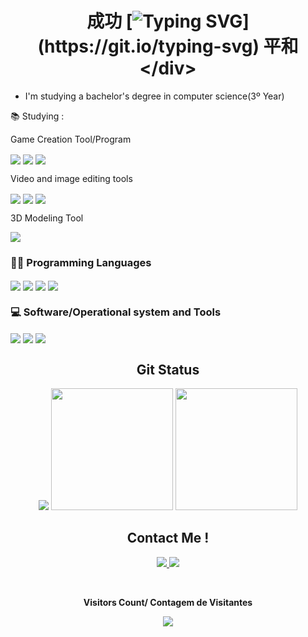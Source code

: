 # <div align="center">成功 [![Typing SVG](https://readme-typing-svg.herokuapp.com/?color=008000&size=35&center=true&vCenter=true&width=1000&lines=Hello,+My+name+is+Paul;I'm+20+years+old;I+am+from+Pirajuí-SP/Brazil;I+studying+Science+Computer+;Be+Welcome!+:%29;Olá,+Meu+nome+é+Paulo;Eu+Tenho+20+anos;Sou+de+Pirajuí-SP/Brasil;Eu+Estudo+Ciência+da+Computação+;Seja+Bem-vindo!)](https://git.io/typing-svg) 平和</div> 

- I'm studying a bachelor's degree in computer science(3º Year)
 
📚 Studying :

  Game Creation Tool/Program

<a src="https://unity.com/"><img align="center" src="https://img.shields.io/badge/-Unity-000000?style=for-the-badge&logo=unity&logoColor=#000000&labelColor=282828"><a/>
<a src="https://gamemaker.io/"><img align="center" src="https://img.shields.io/badge/-GameMaker-000000?style=for-the-badge&logo=gamemaker&logoColor=#000000&labelColor=282828"><a/>
<a src="https://www.unrealengine.com/"><img align="center" src="https://img.shields.io/badge/-UnrealEngine-000000?style=for-the-badge&logo=unrealengine&logoColor=#000000&labelColor=282828"><a/>

  Video and image editing tools
  
<a href="https://www.adobe.com/en/products/aftereffects/campaign/pricing.html?gclid=Cj0KCQiA5-uuBhDzARIsAAa21T8RpRKjRx66CsNa_KKsY1KVNRj53zdtz1JaZ-gA6qqoh0HvEP7ct_oaArAZEALw_wcB&sdid=KQPOM&mv=search&ef_id=Cj0KCQiA5-uuBhDzARIsAAa21T8RpRKjRx66CsNa_KKsY1KVNRj53zdtz1JaZ-gA6qqoh0HvEP7ct_oaArAZEALw_wcB:G:s&s_kwcid=AL!3085!3!459941984069!e!!g!!after%20effects!188195862!10039608942&gad_source=1"><img align="center" src="https://img.shields.io/badge/-After Effects-000000?style=for-the-badge&logo=adobe&logoColor=#000000&labelColor=282828"><a/>
<a href="https://store.steampowered.com/app/1840/Source_Filmmaker/"><img align="center" src="https://img.shields.io/badge/-Source Filmmaker-000000?style=for-the-badge&logo=steam&logoColor=#000000&labelColor=282828"><a/>
<a src=""><img align="center" src="https://img.shields.io/badge/-Sony Vegas Pro 16-000000?style=for-the-badge&logo=vegas&logoColor=#000000&labelColor=282828"><a/> 
 
  3D Modeling Tool
   
<a href="https://www.blender.org/"><img align="center" src="https://img.shields.io/badge/-Blender-000000?style=for-the-badge&logo=blender&logoColor=#000000&labelColor=282828"><a/> 

### 👨‍💻 Programming Languages

<a src=""><img align="center" src="https://img.shields.io/badge/-C++-000000?style=for-the-badge&logo=cplusplus&logoColor=#000000&labelColor=282828"><a/>
<a src=""><img align="center" src="https://img.shields.io/badge/-Python-000000?style=for-the-badge&logo=python&logoColor=#000000&labelColor=282828"><a/>
<a src=""><img align="center" src="https://img.shields.io/badge/-PHP-000000?style=for-the-badge&logo=php&logoColor=#000000&labelColor=282828"><a/>
<a src=""><img align="center" src="https://img.shields.io/badge/-JavaScript-000000?style=for-the-badge&logo=javascript&logoColor=#000000&labelColor=282828"><a/>

### 💻 Software/Operational system and Tools
                                                                           
<a src=""><img align="center" src="https://img.shields.io/badge/-Linux-000000?style=for-the-badge&logo=linux&logoColor=#000000&labelColor=282828"><a/>
<a src=""><img align="center" src="https://img.shields.io/badge/-Visual Studio-000000?style=for-the-badge&logo=visualstudio&logoColor=#000000&labelColor=282828"><a/>
<a src=""><img align="center" src="https://img.shields.io/badge/-Visual Studio-000000?style=for-the-badge&logo=visualstudiocode&logoColor=#000000&labelColor=282828"><a/>

<div align="center">
 <h2>Git Status</h2>
<img src="https://github-readme-stats.vercel.app/api/top-langs/?username=Paulo-Ricardo-Lopes-Dionizio&layout=compact&langs_count=7&theme=chartreuse-dark"/>                                                              
<img height="195px" src="https://github-readme-stats.vercel.app/api?username=Paulo-Ricardo-Lopes-Dionizio&show_icons=true&theme=algolia" />              
<img height="195px" src="https://github-readme-streak-stats.herokuapp.com/?user=Paulo-Ricardo-Lopes-Dionizio&theme=algolia" />    
</div>
 
<div align="center">
<h2>Contact Me !
</h2>
<a href="https://www.linkedin.com/in/paulo-ricardo-lopes-dionizio-25bbb31a8/" target="_blank"><img src="https://img.shields.io/badge/-Linkedin-005eff?style=for-the-badge&logo=linkedin&logoColor=#red&labelColor=005eff"</a>
<a href="mailto:paulorld22@gmail.com" target="_blank"><img src="https://img.shields.io/badge/-Gmail-000000?style=for-the-badge&logo=gmail&logoColor=#red&labelColor=282828"><a/> 
 
<br><p align="centre"><b>Visitors Count/ Contagem de Visitantes</b></p>  
<p align="center"><img align="center" src="https://profile-counter.glitch.me/{Paulo-Ricardo-Lopes-Dionizio}/count.svg" /></p> 
<br></div>

